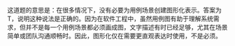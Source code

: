 这道题的意思是：在很多情况下，没有必要为用例场景创建图形化表示。答案为T，说明这种说法是正确的。因为在软件工程中，虽然用例图有助于理解系统需求，但并不是每一个用例场景都必须画成图，文字描述有时已经足够，尤其在场景简单或团队沟通顺畅时。因此，图形化仅在需要更直观表达时使用，不是必须。
